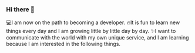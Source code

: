 ### Hi there 👋

<!--
**jeeHwon/jeeHwon** is a ✨ _special_ ✨ repository because its `README.md` (this file) appears on your GitHub profile.

Here are some ideas to get you started:

- 🔭 I’m currently working on ...
- 🌱 I’m currently learning ...
- 👯 I’m looking to collaborate on ...
- 🤔 I’m looking for help with ...
- 💬 Ask me about ...
- 📫 How to reach me: ...
- 😄 Pronouns: ...
- ⚡ Fun fact: ...
-->

:computer:I am now on the path to becoming a developer.
:fire:It is fun to learn new things every day and I am growing little by little day by day.
:sparkles:I want to communicate with the world with my own unique service, and I am learning because I am interested in the following things.
